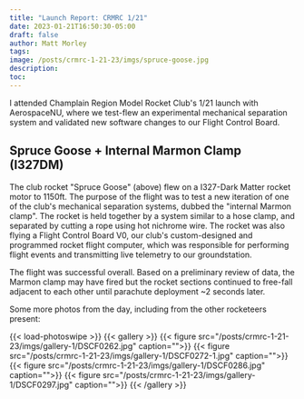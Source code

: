 ```yaml
---
title: "Launch Report: CRMRC 1/21"
date: 2023-01-21T16:50:30-05:00
draft: false
author: Matt Morley
tags:
image: /posts/crmrc-1-21-23/imgs/spruce-goose.jpg
description:
toc:
---
```


I attended Champlain Region Model Rocket Club's 1/21 launch with AerospaceNU, where we test-flew an experimental mechanical separation system and validated new software changes to our Flight Control Board.

## Spruce Goose + Internal Marmon Clamp (I327DM)

The club rocket "Spruce Goose" (above) flew on a I327-Dark Matter rocket motor to 1150ft. The purpose of the flight was to test a new iteration of one of the club's mechanical separation systems, dubbed the "internal Marmon clamp". The rocket is held together by a system similar to a hose clamp, and separated by cutting a rope using hot nichrome wire. The rocket was also flying a Flight Control Board V0, our club's custom-designed and programmed rocket flight computer, which was responsible for performing flight events and transmitting live telemetry to our groundstation.

The flight was successful overall. Based on a preliminary review of data, the Marmon clamp may have fired but the rocket sections continued to free-fall adjacent to each other until parachute deployment ~2 seconds later. 

Some more photos from the day, including from the other rocketeers present:

{{< load-photoswipe >}}
{{< gallery >}} 
    {{< figure src="/posts/crmrc-1-21-23/imgs/gallery-1/DSCF0262.jpg" caption="">}}
    {{< figure src="/posts/crmrc-1-21-23/imgs/gallery-1/DSCF0272-1.jpg" caption="">}}
    {{< figure src="/posts/crmrc-1-21-23/imgs/gallery-1/DSCF0286.jpg" caption="">}}
    {{< figure src="/posts/crmrc-1-21-23/imgs/gallery-1/DSCF0297.jpg" caption="">}}
{{< /gallery >}}
